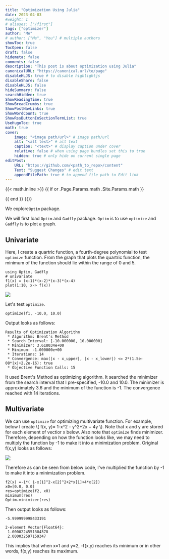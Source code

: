 ```yaml
---
title: "Optimization Using Julia"
date: 2023-04-03
#weight: 1
# aliases: ["/first"]
tags: ["optimizer"]
author: "Me"
# author: ["Me", "You"] # multiple authors
showToc: true
TocOpen: false
draft: false
hidemeta: false
comments: false
description: "This post is about optimization using Julia"
canonicalURL: "https://canonical.url/to/page"
disableHLJS: true # to disable highlightjs
disableShare: false
disableHLJS: false
hideSummary: false
searchHidden: true
ShowReadingTime: true
ShowBreadCrumbs: true
ShowPostNavLinks: true
ShowWordCount: true
ShowRssButtonInSectionTermList: true
UseHugoToc: true
math: true
cover:
    image: "<image path/url>" # image path/url
    alt: "<alt text>" # alt text
    caption: "<text>" # display caption under cover
    relative: false # when using page bundles set this to true
    hidden: true # only hide on current single page
editPost:
    URL: "https://github.com/<path_to_repo>/content"
    Text: "Suggest Changes" # edit text
    appendFilePath: true # to append file path to Edit link
---
```


{{< math.inline >}}
{{ if or .Page.Params.math .Site.Params.math }}

<!-- KaTeX -->
<link rel="stylesheet" href="https://cdn.jsdelivr.net/npm/katex@0.11.1/dist/katex.min.css" integrity="sha384-zB1R0rpPzHqg7Kpt0Aljp8JPLqbXI3bhnPWROx27a9N0Ll6ZP/+DiW/UqRcLbRjq" crossorigin="anonymous">
<script defer src="https://cdn.jsdelivr.net/npm/katex@0.11.1/dist/katex.min.js" integrity="sha384-y23I5Q6l+B6vatafAwxRu/0oK/79VlbSz7Q9aiSZUvyWYIYsd+qj+o24G5ZU2zJz" crossorigin="anonymous"></script>
<script defer src="https://cdn.jsdelivr.net/npm/katex@0.11.1/dist/contrib/auto-render.min.js" integrity="sha384-kWPLUVMOks5AQFrykwIup5lo0m3iMkkHrD0uJ4H5cjeGihAutqP0yW0J6dpFiVkI" crossorigin="anonymous" onload="renderMathInElement(document.body);"></script>
{{ end }}
{{</ math.inline >}}

We explore`Optim` package.  

We will first load `Optim` and `Gadfly` package. `Optim` is to use `optimize` and `Gadfly` is to plot a graph. 

## Univariate 

Here, I create a quartric function, a fourth-degree polynomial to test `optimize` function. From the graph that plots the quartric function, the minimum of the function should lie within the range of 0 and 5. 
```
using Optim, Gadfly 
# univariate 
f1(x) = (x-1)*(x-2)*(x-3)*(x-4)
plot(1:10, x-> f(x))
```
![](../img/plot_4.svg)

Let's test `optimize`. 
```
optimize(f1, -10.0, 10.0)
```

Output looks as follows: 

```
Results of Optimization Algorithm
 * Algorithm: Brent's Method
 * Search Interval: [-10.000000, 10.000000]
 * Minimizer: 3.618034e+00
 * Minimum: -1.000000e+00
 * Iterations: 14
 * Convergence: max(|x - x_upper|, |x - x_lower|) <= 2*(1.5e-08*|x|+2.2e-16): true
 * Objective Function Calls: 15
```
It used Brent's Method as optimizing algorithm. It searched the minimizer from the search interval that I pre-specified, -10.0 and 10.0. The minimizer is approximately 3.6 and the minimum of the function is -1. The convergence reached with 14 iterations. 


## Multivariate 

We can use `optimize` for optimizing multivariate function. For example, below I create \\( f(x, y)= 1-x^2 - y^2+2x + 4y \\). Note that x and y are stored for each element of vectior x below. Also note that `optimize` finds minimizer. Therefore, depending on how the function looks like, we may need to multiply the function by -1 to make it into a minimization problem. Original f(x,y) looks as follows: 

![](../img/plot_6.svg)


Therefore as can be seen from below code, I've multiplied the function by -1 to make it into a minimization problem.

```
f2(x) =-1*( 1-x[1]^2-x[2]^2+2*x[1]+4*x[2])
x0=[0.0, 0.0]
res=optimize(f2, x0)
minimum(res)
Optim.minimizer(res)
```
Then output looks as follows: 

```
-5.999999998433191

2-element Vector{Float64}:
 1.0000224551384378
 2.000032597159347
```

This implies that when x=1 and y=2, -f(x,y) reaches its minimum or in other words, f(x,y) reaches its maximum.